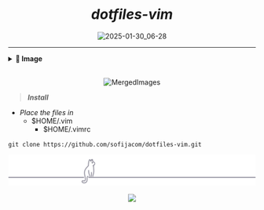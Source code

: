 <div align="center">
  
# *dotfiles-vim*

</div>

<div align="center">
  
![2025-01-30_06-28](https://github.com/user-attachments/assets/d3d75893-1108-4e3a-ba45-7ff44c4ee956)

</div>

<hr>

<details>
<summary><b>🦋 Image</b></summary>

<br>

<div align="center">
  
![2025-01-29_03-24](https://github.com/user-attachments/assets/75c05359-92cd-463a-8d44-cc011a8e0553)

</div>

<div align="center">
  
![2025-01-29_00-00](https://github.com/user-attachments/assets/c3d03d46-f112-4d0b-9ccb-a5ec92df7361)

</div>

<div align="center">
  
![2025-01-25_01-12](https://github.com/user-attachments/assets/895a809c-5e0f-43d6-a08c-0f6da0da75c1)

</div>

<div align="center">

![2025-01-25_16-09](https://github.com/user-attachments/assets/ea43bfad-ee85-4779-9ecc-a3d72b13fb23)

</div>

</details>
<br>

<div align="center">
  
![MergedImages](https://github.com/user-attachments/assets/5ad57673-a86b-4df2-bf9f-38844c2345e5)


</div>

> ***Install***
- *Place the files in*
  - $HOME/.vim
    - $HOME/.vimrc

```
git clone https://github.com/sofijacom/dotfiles-vim.git
```

<p align="center">	
  <img src="https://github.com/sofijacom/sofijacom/blob/49e18fe1d7c2223884efd95af9370dcb84697427/icons_line/gray0_ctp_on_line.svg?sanitize=true" />
</p>

<p align="center">
	<a href="https://github.com/sofijacom/dotfiles-vim/blob/master/LICENSE"><img src="https://img.shields.io/static/v1.svg?style=for-the-badge&label=License&message=MIT&logoColor=d9e0ee&colorA=363a4f&colorB=b7bdf8"/></a>
</p>
